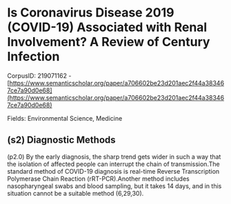 # Is Coronavirus Disease 2019 (COVID-19) Associated with Renal Involvement? A Review of Century Infection

CorpusID: 219071162 - [https://www.semanticscholar.org/paper/a706602be23d201aec2f44a383467ce7a90d0e68](https://www.semanticscholar.org/paper/a706602be23d201aec2f44a383467ce7a90d0e68)

Fields: Environmental Science, Medicine

## (s2) Diagnostic Methods
(p2.0) By the early diagnosis, the sharp trend gets wider in such a way that the isolation of affected people can interrupt the chain of transmission.The standard method of COVID-19 diagnosis is real-time Reverse Transcription Polymerase Chain Reaction (rRT-PCR).Another method includes nasopharyngeal swabs and blood sampling, but it takes 14 days, and in this situation cannot be a suitable method (6,29,30).
